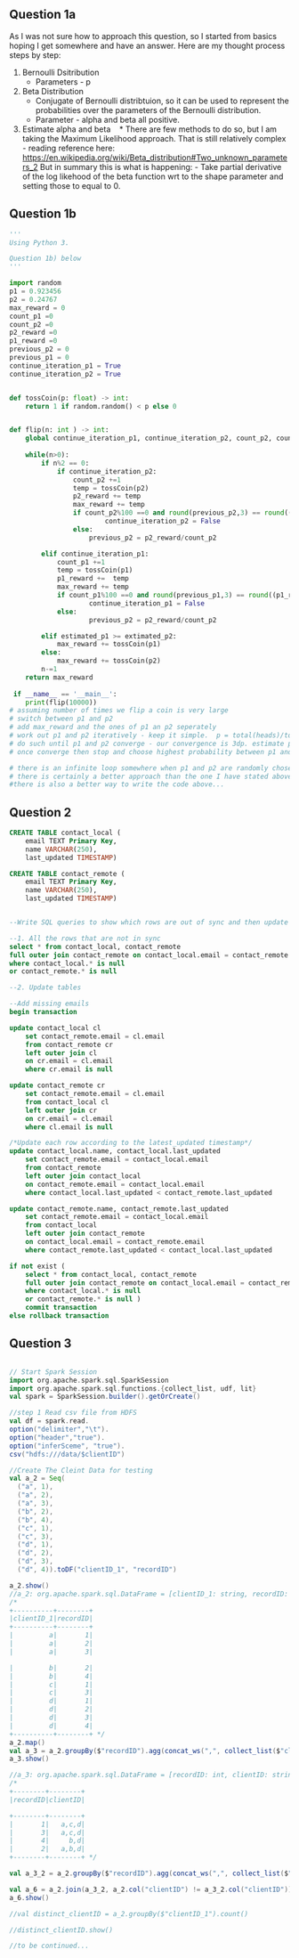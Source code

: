 ## Question 1a

As I was not sure how to approach this question, so I started from basics hoping I get somewhere and have an answer. Here are my thought process steps by step:

1. Bernoulli Dsitribution 
    * Parameters - p
2. Beta Distribution
    * Conjugate of Bernoulli distribtuion, so it can be used to represent the probabilities over the parameters of the Bernoulli distribution.
    * Parameter - alpha and beta all positive.
3. Estimate alpha and beta
    * There are few methods to do so, but I am taking the Maximum Likelihood approach. That is still relatively complex - reading reference here: https://en.wikipedia.org/wiki/Beta_distribution#Two_unknown_parameters_2
    But in summary this is what is happening:
    	- Take partial derivative of the log likehood of the beta function wrt to the shape parameter and setting those to equal to 0.

## Question 1b

```python
'''
Using Python 3.

Question 1b) below
'''

import random
p1 = 0.923456
p2 = 0.24767
max_reward = 0
count_p1 =0
count_p2 =0
p2_reward =0
p1_reward =0
previous_p2 = 0
previous_p1 = 0
continue_iteration_p1 = True
continue_iteration_p2 = True


def tossCoin(p: float) -> int:
	return 1 if random.random() < p else 0


def flip(n: int ) -> int:
	global continue_iteration_p1, continue_iteration_p2, count_p2, count_p1, p2_reward,p1_reward, previous_p2, previous_p1, max_reward
	
	while(n>0):
		if n%2 == 0:
			if continue_iteration_p2:
				count_p2 +=1
				temp = tossCoin(p2)
				p2_reward += temp
				max_reward += temp
				if count_p2%100 ==0 and round(previous_p2,3) == round((p2_reward/count_p2),3):
						continue_iteration_p2 = False
				else:
					previous_p2 = p2_reward/count_p2

		elif continue_iteration_p1:
			count_p1 +=1
			temp = tossCoin(p1)
			p1_reward +=  temp
			max_reward += temp
			if count_p1%100 ==0 and round(previous_p1,3) == round((p1_reward/count_p1),3):
					continue_iteration_p1 = False
			else:
					previous_p2 = p2_reward/count_p2

		elif estimated_p1 >= extimated_p2:
			max_reward += tossCoin(p1)
		else:
			max_reward += tossCoin(p2)
		n-=1
	return max_reward
	
 if __name__ == '__main__':
 	print(flip(10000))
# assuming number of times we flip a coin is very large
# switch between p1 and p2 
# add max_reward and the ones of p1 an p2 seperately
# work out p1 and p2 iteratively - keep it simple.  p = total(heads)/total(trial for p)
# do such until p1 and p2 converge - our convergence is 3dp. estimate p every 100 trials
# once converge then stop and choose highest probability between p1 and p2 and use that for the remaining of trials

# there is an infinite loop somewhere when p1 and p2 are randomly chosen. Need to check that.
# there is certainly a better approach than the one I have stated above. But this si the first one I camme up with.
#there is also a better way to write the code above...
```

## Question 2
```sql
CREATE TABLE contact_local (
	email TEXT Primary Key,
	name VARCHAR(250),
	last_updated TIMESTAMP)

CREATE TABLE contact_remote (
	email TEXT Primary Key,
	name VARCHAR(250),
	last_updated TIMESTAMP)


--Write SQL queries to show which rows are out of sync and then update both tables so that they have the most uo-to-date results

--1. All the rows that are not in sync
select * from contact_local, contact_remote
full outer join contact_remote on contact_local.email = contact_remote.email
where contact_local.* is null 
or contact_remote.* is null 

--2. Update tables

--Add missing emails
begin transaction

update contact_local cl
	set contact_remote.email = cl.email
	from contact_remote cr
	left outer join cl
	on cr.email = cl.email
	where cr.email is null 

update contact_remote cr
	set contact_remote.email = cl.email
	from contact_local cl
	left outer join cr
	on cr.email = cl.email
	where cl.email is null 

/*Update each row according to the latest_updated timestamp*/
update contact_local.name, contact_local.last_updated
	set contact_remote.email = contact_local.email
	from contact_remote
	left outer join contact_local
	on contact_remote.email = contact_local.email
	where contact_local.last_updated < contact_remote.last_updated

update contact_remote.name, contact_remote.last_updated
	set contact_remote.email = contact_local.email
	from contact_local 
	left outer join contact_remote
	on contact_local.email = contact_remote.email
	where contact_remote.last_updated < contact_local.last_updated

if not exist (
	select * from contact_local, contact_remote
	full outer join contact_remote on contact_local.email = contact_remote.email
	where contact_local.* is null 
	or contact_remote.* is null )
	commit transaction
else rollback transaction
```

## Question 3
```scala

// Start Spark Session
import org.apache.spark.sql.SparkSession
import org.apache.spark.sql.functions.{collect_list, udf, lit}
val spark = SparkSession.builder().getOrCreate()

//step 1 Read csv file from HDFS
val df = spark.read.
option("delimiter","\t").
option("header","true").
option("inferSceme", "true").
csv("hdfs:///data/$clientID")

//Create The Cleint Data for testing
val a_2 = Seq(
  ("a", 1),
  ("a", 2),
  ("a", 3),
  ("b", 2),
  ("b", 4),
  ("c", 1),
  ("c", 3),
  ("d", 1),
  ("d", 2),
  ("d", 3),
  ("d", 4)).toDF("clientID_1", "recordID")

a_2.show()
//a_2: org.apache.spark.sql.DataFrame = [clientID_1: string, recordID: int]
/* 
+----------+--------+
|clientID_1|recordID|
+----------+--------+
|         a|       1|
|         a|       2|
|         a|       3|

|         b|       2|
|         b|       4|
|         c|       1|
|         c|       3|
|         d|       1|
|         d|       2|
|         d|       3|
|         d|       4|
+----------+--------+ */
a_2.map()
val a_3 = a_2.groupBy($"recordID").agg(concat_ws(",", collect_list($"clientID_1")).alias("clientID"))
a_3.show()

//a_3: org.apache.spark.sql.DataFrame = [recordID: int, clientID: string]
/*
+--------+--------+
|recordID|clientID|

+--------+--------+
|       1|   a,c,d|
|       3|   a,c,d|
|       4|     b,d|
|       2|   a,b,d|
+--------+--------+ */

val a_3_2 = a_2.groupBy($"recordID").agg(concat_ws(",", collect_list($"clientID_1")).alias("clientID"))

val a_6 = a_2.join(a_3_2, a_2.col("clientID") != a_3_2.col("clientID"))
a_6.show()

//val distinct_clientID = a_2.groupBy($"clientID_1").count()

//distinct_clientID.show()

//to be continued...

```
 
